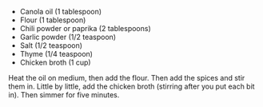 * Canola oil (1 tablespoon)
* Flour (1 tablespoon)
* Chili powder or paprika (2 tablespoons)
* Garlic powder (1/2 teaspoon)
* Salt (1/2 teaspoon)
* Thyme (1/4 teaspoon)
* Chicken broth (1 cup)

Heat the oil on medium, then add the flour. Then add the spices and stir them in. Little by little, add the chicken broth (stirring after you put each bit in). Then simmer for five minutes.
